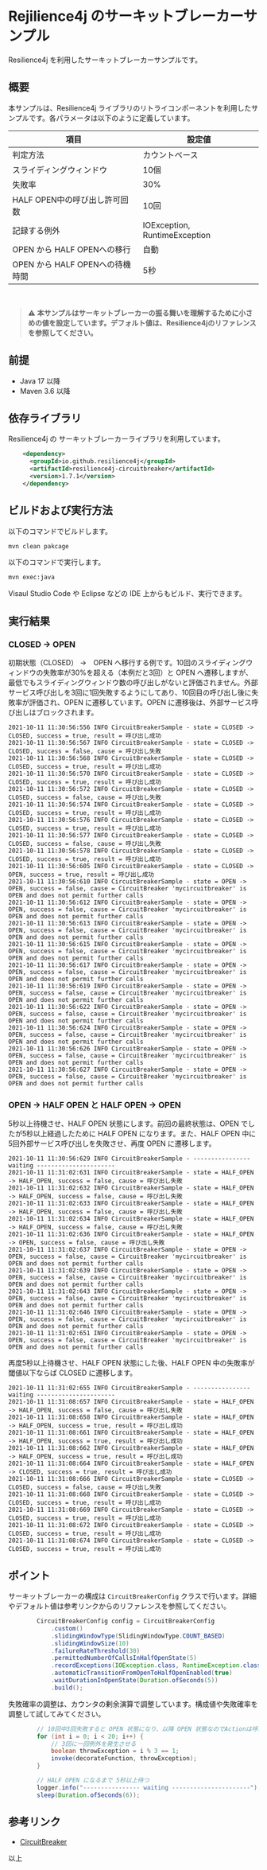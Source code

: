 # Rejilience4j のサーキットブレーカーサンプル

Resilience4j を利用したサーキットブレーカーサンプルです。

## 概要

本サンプルは、Resilience4j ライブラリのリトライコンポーネントを利用したサンプルです。各パラメータは以下のように定義しています。

| 項目  | 設定値  |
|---|---|
| 判定方法  | カウントベース |
| スライディングウィンドウ| 10個 |
| 失敗率 | 30% |
| HALF OPEN中の呼び出し許可回数 | 10回 |
| 記録する例外| IOException, RuntimeException |
| OPEN から HALF OPENへの移行| 自動 |
| OPEN から HALF OPENへの待機時間 | 5秒 |

<br>

> :warning: **本サンプルはサーキットブレーカーの振る舞いを理解するために小さめの値を設定しています。デフォルト値は、Resilience4jのリファレンスを参照してください。**

## 前提

- Java 17 以降
- Maven 3.6 以降

## 依存ライブラリ

Resilience4j の サーキットブレーカーライブラリを利用しています。

```xml
    <dependency>
      <groupId>io.github.resilience4j</groupId>
      <artifactId>resilience4j-circuitbreaker</artifactId>
      <version>1.7.1</version>
    </dependency>
```

## ビルドおよび実行方法

以下のコマンドでビルドします。

```sh
mvn clean pakcage
```

以下のコマンドで実行します。

```sh
mvn exec:java 
```

Visaul Studio Code や Eclipse などの IDE 上からもビルド、実行できます。

## 実行結果

### CLOSED -> OPEN

初期状態（CLOSED） ->　OPEN へ移行する例です。10回のスライディングウィンドウの失敗率が30%を超える（本例だと3回）と OPEN へ遷移しますが、最低でもスライディングウィンドウ数の呼び出しがないと評価されません。外部サービス呼び出しを3回に1回失敗するようにしてあり、10回目の呼び出し後に失敗率が評価され、OPEN に遷移しています。OPEN に遷移後は、外部サービス呼び出しはブロックされます。

```log
2021-10-11 11:30:56:556 INFO CircuitBreakerSample - state = CLOSED -> CLOSED, success = true, result = 呼び出し成功
2021-10-11 11:30:56:567 INFO CircuitBreakerSample - state = CLOSED -> CLOSED, success = false, cause = 呼び出し失敗
2021-10-11 11:30:56:568 INFO CircuitBreakerSample - state = CLOSED -> CLOSED, success = true, result = 呼び出し成功
2021-10-11 11:30:56:570 INFO CircuitBreakerSample - state = CLOSED -> CLOSED, success = true, result = 呼び出し成功
2021-10-11 11:30:56:572 INFO CircuitBreakerSample - state = CLOSED -> CLOSED, success = false, cause = 呼び出し失敗
2021-10-11 11:30:56:574 INFO CircuitBreakerSample - state = CLOSED -> CLOSED, success = true, result = 呼び出し成功
2021-10-11 11:30:56:576 INFO CircuitBreakerSample - state = CLOSED -> CLOSED, success = true, result = 呼び出し成功
2021-10-11 11:30:56:577 INFO CircuitBreakerSample - state = CLOSED -> CLOSED, success = false, cause = 呼び出し失敗
2021-10-11 11:30:56:578 INFO CircuitBreakerSample - state = CLOSED -> CLOSED, success = true, result = 呼び出し成功
2021-10-11 11:30:56:605 INFO CircuitBreakerSample - state = CLOSED -> OPEN, success = true, result = 呼び出し成功
2021-10-11 11:30:56:610 INFO CircuitBreakerSample - state = OPEN -> OPEN, success = false, cause = CircuitBreaker 'mycircuitbreaker' is OPEN and does not permit further calls
2021-10-11 11:30:56:612 INFO CircuitBreakerSample - state = OPEN -> OPEN, success = false, cause = CircuitBreaker 'mycircuitbreaker' is OPEN and does not permit further calls
2021-10-11 11:30:56:613 INFO CircuitBreakerSample - state = OPEN -> OPEN, success = false, cause = CircuitBreaker 'mycircuitbreaker' is OPEN and does not permit further calls
2021-10-11 11:30:56:615 INFO CircuitBreakerSample - state = OPEN -> OPEN, success = false, cause = CircuitBreaker 'mycircuitbreaker' is OPEN and does not permit further calls
2021-10-11 11:30:56:617 INFO CircuitBreakerSample - state = OPEN -> OPEN, success = false, cause = CircuitBreaker 'mycircuitbreaker' is OPEN and does not permit further calls
2021-10-11 11:30:56:619 INFO CircuitBreakerSample - state = OPEN -> OPEN, success = false, cause = CircuitBreaker 'mycircuitbreaker' is OPEN and does not permit further calls
2021-10-11 11:30:56:622 INFO CircuitBreakerSample - state = OPEN -> OPEN, success = false, cause = CircuitBreaker 'mycircuitbreaker' is OPEN and does not permit further calls
2021-10-11 11:30:56:624 INFO CircuitBreakerSample - state = OPEN -> OPEN, success = false, cause = CircuitBreaker 'mycircuitbreaker' is OPEN and does not permit further calls
2021-10-11 11:30:56:626 INFO CircuitBreakerSample - state = OPEN -> OPEN, success = false, cause = CircuitBreaker 'mycircuitbreaker' is OPEN and does not permit further calls
2021-10-11 11:30:56:627 INFO CircuitBreakerSample - state = OPEN -> OPEN, success = false, cause = CircuitBreaker 'mycircuitbreaker' is OPEN and does not permit further calls
```

### OPEN -> HALF OPEN と HALF OPEN -> OPEN

5秒以上待機させ、HALF OPEN 状態にします。前回の最終状態は、OPEN でしたが5秒以上経過したために HALF OPEN になります。また、HALF OPEN 中に5回外部サービス呼び出しを失敗させ、再度 OPEN に遷移します。

```log
2021-10-11 11:30:56:629 INFO CircuitBreakerSample - ---------------- waiting ----------------------
2021-10-11 11:31:02:631 INFO CircuitBreakerSample - state = HALF_OPEN -> HALF_OPEN, success = false, cause = 呼び出し失敗
2021-10-11 11:31:02:632 INFO CircuitBreakerSample - state = HALF_OPEN -> HALF_OPEN, success = false, cause = 呼び出し失敗
2021-10-11 11:31:02:633 INFO CircuitBreakerSample - state = HALF_OPEN -> HALF_OPEN, success = false, cause = 呼び出し失敗
2021-10-11 11:31:02:634 INFO CircuitBreakerSample - state = HALF_OPEN -> HALF_OPEN, success = false, cause = 呼び出し失敗
2021-10-11 11:31:02:636 INFO CircuitBreakerSample - state = HALF_OPEN -> OPEN, success = false, cause = 呼び出し失敗
2021-10-11 11:31:02:637 INFO CircuitBreakerSample - state = OPEN -> OPEN, success = false, cause = CircuitBreaker 'mycircuitbreaker' is OPEN and does not permit further calls
2021-10-11 11:31:02:639 INFO CircuitBreakerSample - state = OPEN -> OPEN, success = false, cause = CircuitBreaker 'mycircuitbreaker' is OPEN and does not permit further calls
2021-10-11 11:31:02:643 INFO CircuitBreakerSample - state = OPEN -> OPEN, success = false, cause = CircuitBreaker 'mycircuitbreaker' is OPEN and does not permit further calls
2021-10-11 11:31:02:646 INFO CircuitBreakerSample - state = OPEN -> OPEN, success = false, cause = CircuitBreaker 'mycircuitbreaker' is OPEN and does not permit further calls
2021-10-11 11:31:02:651 INFO CircuitBreakerSample - state = OPEN -> OPEN, success = false, cause = CircuitBreaker 'mycircuitbreaker' is OPEN and does not permit further calls
```


再度5秒以上待機させ、HALF OPEN 状態にした後、HALF OPEN 中の失敗率が閾値以下ならば CLOSED に遷移します。

```log
2021-10-11 11:31:02:655 INFO CircuitBreakerSample - ---------------- waiting ----------------------
2021-10-11 11:31:08:657 INFO CircuitBreakerSample - state = HALF_OPEN -> HALF_OPEN, success = false, cause = 呼び出し失敗
2021-10-11 11:31:08:658 INFO CircuitBreakerSample - state = HALF_OPEN -> HALF_OPEN, success = true, result = 呼び出し成功
2021-10-11 11:31:08:661 INFO CircuitBreakerSample - state = HALF_OPEN -> HALF_OPEN, success = true, result = 呼び出し成功
2021-10-11 11:31:08:662 INFO CircuitBreakerSample - state = HALF_OPEN -> HALF_OPEN, success = true, result = 呼び出し成功
2021-10-11 11:31:08:664 INFO CircuitBreakerSample - state = HALF_OPEN -> CLOSED, success = true, result = 呼び出し成功
2021-10-11 11:31:08:666 INFO CircuitBreakerSample - state = CLOSED -> CLOSED, success = false, cause = 呼び出し失敗
2021-10-11 11:31:08:668 INFO CircuitBreakerSample - state = CLOSED -> CLOSED, success = true, result = 呼び出し成功
2021-10-11 11:31:08:669 INFO CircuitBreakerSample - state = CLOSED -> CLOSED, success = true, result = 呼び出し成功
2021-10-11 11:31:08:672 INFO CircuitBreakerSample - state = CLOSED -> CLOSED, success = true, result = 呼び出し成功
2021-10-11 11:31:08:674 INFO CircuitBreakerSample - state = CLOSED -> CLOSED, success = true, result = 呼び出し成功
```

## ポイント


サーキットブレーカーの構成は `CircuitBreakerConfig` クラスで行います。詳細やデフォルト値は参考リンクからのリファレンスを参照してください。

```java
        CircuitBreakerConfig config = CircuitBreakerConfig
            .custom()
            .slidingWindowType(SlidingWindowType.COUNT_BASED)
            .slidingWindowSize(10)
            .failureRateThreshold(30)
            .permittedNumberOfCallsInHalfOpenState(5)
            .recordExceptions(IOException.class, RuntimeException.class)
            .automaticTransitionFromOpenToHalfOpenEnabled(true)
            .waitDurationInOpenState(Duration.ofSeconds(5))
            .build();
```

失敗確率の調整は、カウンタの剰余演算で調整しています。構成値や失敗確率を調整して試してみてください。

```java
        // 10回中3回失敗すると OPEN 状態になり、以降 OPEN 状態なのでActionは呼ばれない
        for (int i = 0; i < 20; i++) {
            // 3回に一回例外を発生させる
            boolean throwException = i % 3 == 1;
            invoke(decorateFunction, throwException);
        }

        // HALF OPEN になるまで 5秒以上待つ
        logger.info("---------------- waiting ----------------------");
        sleep(Duration.ofSeconds(6));
```
## 参考リンク

* [CircuitBreaker](https://resilience4j.readme.io/docs/circuitbreaker)

以上